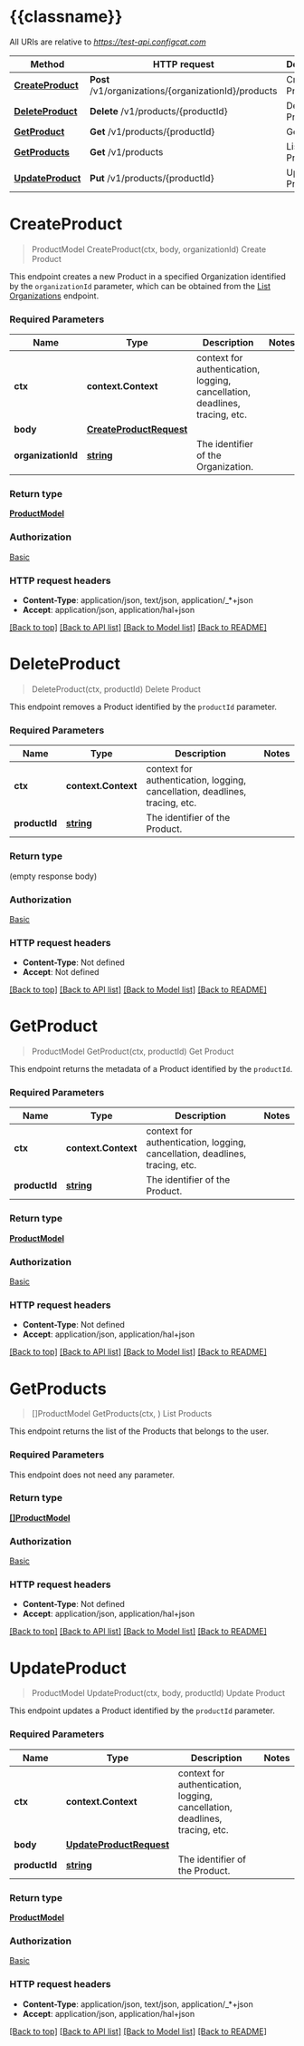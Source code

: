 # {{classname}}

All URIs are relative to *https://test-api.configcat.com*

Method | HTTP request | Description
------------- | ------------- | -------------
[**CreateProduct**](ProductsApi.md#CreateProduct) | **Post** /v1/organizations/{organizationId}/products | Create Product
[**DeleteProduct**](ProductsApi.md#DeleteProduct) | **Delete** /v1/products/{productId} | Delete Product
[**GetProduct**](ProductsApi.md#GetProduct) | **Get** /v1/products/{productId} | Get Product
[**GetProducts**](ProductsApi.md#GetProducts) | **Get** /v1/products | List Products
[**UpdateProduct**](ProductsApi.md#UpdateProduct) | **Put** /v1/products/{productId} | Update Product

# **CreateProduct**
> ProductModel CreateProduct(ctx, body, organizationId)
Create Product

This endpoint creates a new Product in a specified Organization  identified by the `organizationId` parameter, which can be obtained from the [List Organizations](#operation/get-organizations) endpoint.

### Required Parameters

Name | Type | Description  | Notes
------------- | ------------- | ------------- | -------------
 **ctx** | **context.Context** | context for authentication, logging, cancellation, deadlines, tracing, etc.
  **body** | [**CreateProductRequest**](CreateProductRequest.md)|  | 
  **organizationId** | [**string**](.md)| The identifier of the Organization. | 

### Return type

[**ProductModel**](ProductModel.md)

### Authorization

[Basic](../README.md#Basic)

### HTTP request headers

 - **Content-Type**: application/json, text/json, application/_*+json
 - **Accept**: application/json, application/hal+json

[[Back to top]](#) [[Back to API list]](../README.md#documentation-for-api-endpoints) [[Back to Model list]](../README.md#documentation-for-models) [[Back to README]](../README.md)

# **DeleteProduct**
> DeleteProduct(ctx, productId)
Delete Product

This endpoint removes a Product identified by the `productId` parameter.

### Required Parameters

Name | Type | Description  | Notes
------------- | ------------- | ------------- | -------------
 **ctx** | **context.Context** | context for authentication, logging, cancellation, deadlines, tracing, etc.
  **productId** | [**string**](.md)| The identifier of the Product. | 

### Return type

 (empty response body)

### Authorization

[Basic](../README.md#Basic)

### HTTP request headers

 - **Content-Type**: Not defined
 - **Accept**: Not defined

[[Back to top]](#) [[Back to API list]](../README.md#documentation-for-api-endpoints) [[Back to Model list]](../README.md#documentation-for-models) [[Back to README]](../README.md)

# **GetProduct**
> ProductModel GetProduct(ctx, productId)
Get Product

This endpoint returns the metadata of a Product  identified by the `productId`.

### Required Parameters

Name | Type | Description  | Notes
------------- | ------------- | ------------- | -------------
 **ctx** | **context.Context** | context for authentication, logging, cancellation, deadlines, tracing, etc.
  **productId** | [**string**](.md)| The identifier of the Product. | 

### Return type

[**ProductModel**](ProductModel.md)

### Authorization

[Basic](../README.md#Basic)

### HTTP request headers

 - **Content-Type**: Not defined
 - **Accept**: application/json, application/hal+json

[[Back to top]](#) [[Back to API list]](../README.md#documentation-for-api-endpoints) [[Back to Model list]](../README.md#documentation-for-models) [[Back to README]](../README.md)

# **GetProducts**
> []ProductModel GetProducts(ctx, )
List Products

This endpoint returns the list of the Products that belongs to the user.

### Required Parameters
This endpoint does not need any parameter.

### Return type

[**[]ProductModel**](ProductModel.md)

### Authorization

[Basic](../README.md#Basic)

### HTTP request headers

 - **Content-Type**: Not defined
 - **Accept**: application/json, application/hal+json

[[Back to top]](#) [[Back to API list]](../README.md#documentation-for-api-endpoints) [[Back to Model list]](../README.md#documentation-for-models) [[Back to README]](../README.md)

# **UpdateProduct**
> ProductModel UpdateProduct(ctx, body, productId)
Update Product

This endpoint updates a Product identified by the `productId` parameter.

### Required Parameters

Name | Type | Description  | Notes
------------- | ------------- | ------------- | -------------
 **ctx** | **context.Context** | context for authentication, logging, cancellation, deadlines, tracing, etc.
  **body** | [**UpdateProductRequest**](UpdateProductRequest.md)|  | 
  **productId** | [**string**](.md)| The identifier of the Product. | 

### Return type

[**ProductModel**](ProductModel.md)

### Authorization

[Basic](../README.md#Basic)

### HTTP request headers

 - **Content-Type**: application/json, text/json, application/_*+json
 - **Accept**: application/json, application/hal+json

[[Back to top]](#) [[Back to API list]](../README.md#documentation-for-api-endpoints) [[Back to Model list]](../README.md#documentation-for-models) [[Back to README]](../README.md)

